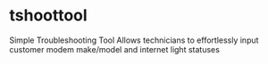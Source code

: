 # tshoottool
Simple Troubleshooting Tool 
Allows technicians to effortlessly input customer modem make/model and internet light statuses
